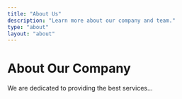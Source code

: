 ```yaml
---
title: "About Us"
description: "Learn more about our company and team."
type: "about"
layout: "about"
---
```


# About Our Company

We are dedicated to providing the best services...
